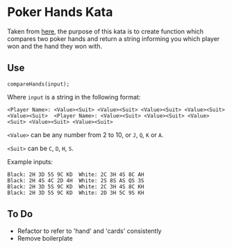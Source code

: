 # Poker Hands Kata

Taken from [here](https://codingdojo.org/kata/PokerHands/), the purpose of this kata is to create function which compares two poker hands and return a string informing you which player won and the hand they won with.

## Use

`compareHands(input);`

Where `input` is a string in the following format:

`<Player Name>: <Value><Suit> <Value><Suit> <Value><Suit> <Value><Suit> <Value><Suit>  <Player Name>: <Value><Suit> <Value><Suit> <Value><Suit> <Value><Suit> <Value><Suit>`

`<Value>` can be any number from 2 to 10, or `J`, `Q`, `K` or `A`.

`<Suit>` can be `C`, `D`, `H`, `S`.

Example inputs:

```
Black: 2H 3D 5S 9C KD  White: 2C 3H 4S 8C AH
Black: 2H 4S 4C 2D 4H  White: 2S 8S AS QS 3S
Black: 2H 3D 5S 9C KD  White: 2C 3H 4S 8C KH
Black: 2H 3D 5S 9C KD  White: 2D 3H 5C 9S KH
```

## To Do

* Refactor to refer to 'hand' and 'cards' consistently
* Remove boilerplate